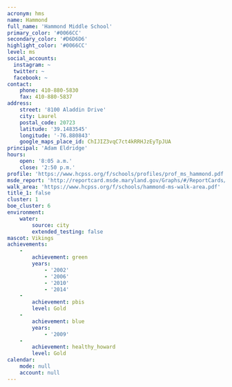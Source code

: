```yaml
---
acronym: hms
name: Hammond
full_name: 'Hammond Middle School'
primary_color: '#0066CC'
secondary_color: '#D6D6D6'
highlight_color: '#0066CC'
level: ms
social_accounts:
  instagram: ~
  twitter: ~
  facebook: ~
contact:
    phone: 410-880-5830
    fax: 410-880-5837
address:
    street: '8100 Aladdin Drive'
    city: Laurel
    postal_code: 20723
    latitude: '39.1483545'
    longitude: '-76.880843'
    google_maps_place_id: ChIJIZ3vqC7ct4kRRHJzEyTpJUA
principal: 'Adam Eldridge'
hours:
    open: '8:05 a.m.'
    close: '2:50 p.m.'
profile: 'https://www.hcpss.org/f/schools/profiles/prof_ms_hammond.pdf'
msde_report: 'http://reportcard.msde.maryland.gov/Graphs/#/ReportCards/ReportCardSchool/1//1/13/0607/'
walk_area: 'https://www.hcpss.org/f/schools/hammond-ms-walk-area.pdf'
title_1: false
cluster: 1
boe_cluster: 6
environment:
    water:
        source: city
        extended_testing: false
mascot: Vikings
achievements:
    -
        achievement: green
        years:
            - '2002'
            - '2006'
            - '2010'
            - '2014'
    -
        achievement: pbis
        level: Gold
    -
        achievement: blue
        years:
            - '2009'
    -
        achievement: healthy_howard
        level: Gold
calendar:
    mode: null
    account: null
---
```

